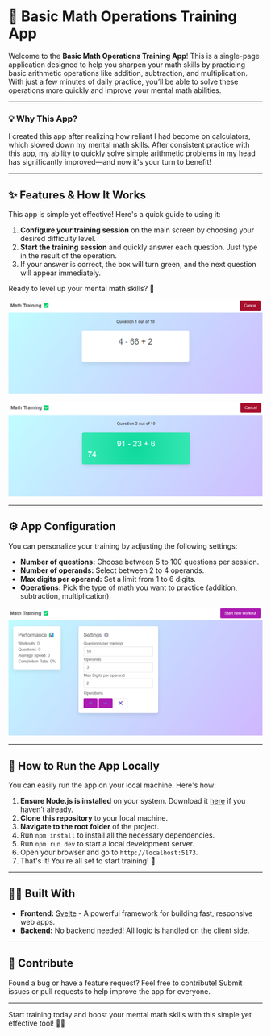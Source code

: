 # 🧮 Basic Math Operations Training App

Welcome to the **Basic Math Operations Training App**! This is a single-page application designed to help you sharpen your math skills by practicing basic arithmetic operations like addition, subtraction, and multiplication. With just a few minutes of daily practice, you’ll be able to solve these operations more quickly and improve your mental math abilities.

---

### 💡 Why This App?

I created this app after realizing how reliant I had become on calculators, which slowed down my mental math skills. After consistent practice with this app, my ability to quickly solve simple arithmetic problems in my head has significantly improved—and now it's your turn to benefit!

---

## ✨ Features & How It Works

This app is simple yet effective! Here's a quick guide to using it:

1. **Configure your training session** on the main screen by choosing your desired difficulty level.
2. **Start the training session** and quickly answer each question. Just type in the result of the operation.
3. If your answer is correct, the box will turn green, and the next question will appear immediately.

Ready to level up your mental math skills? 💪

![Training in Action](./readme%20images/question.png)

![Completed Question](./readme%20images/complete_question.png)

---

## ⚙️ App Configuration

You can personalize your training by adjusting the following settings:

- **Number of questions:** Choose between 5 to 100 questions per session.
- **Number of operands:** Select between 2 to 4 operands.
- **Max digits per operand:** Set a limit from 1 to 6 digits.
- **Operations:** Pick the type of math you want to practice (addition, subtraction, multiplication).

![Configuration Screen](./readme%20images/configuration.png)

---

## 🚀 How to Run the App Locally

You can easily run the app on your local machine. Here's how:

1. **Ensure Node.js is installed** on your system. Download it [here](https://nodejs.org/) if you haven’t already.
2. **Clone this repository** to your local machine.
3. **Navigate to the root folder** of the project.
4. Run `npm install` to install all the necessary dependencies.
5. Run `npm run dev` to start a local development server.
6. Open your browser and go to `http://localhost:5173`.
7. That's it! You're all set to start training! 🎉

---

## 👩‍💻 Built With

- **Frontend:** [Svelte](https://svelte.dev) - A powerful framework for building fast, responsive web apps.
- **Backend:** No backend needed! All logic is handled on the client side.

---

## 🎯 Contribute

Found a bug or have a feature request? Feel free to contribute! Submit issues or pull requests to help improve the app for everyone.

---

Start training today and boost your mental math skills with this simple yet effective tool! 🔢💥

